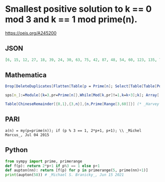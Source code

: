 # Smallest positive solution to k \=\= 0 mod 3 and k \=\= 1 mod prime\(n\)\.
https://oeis.org/A245200
## JSON
```JSON
[6, 15, 12, 27, 18, 39, 24, 30, 63, 75, 42, 87, 48, 54, 60, 123, 135, 72, 147, 159, 84, 90, 195, 102, 207, 108, 219, 114, 255, 132, 138, 279, 150, 303, 315, 327, 168, 174, 180, 363, 192, 387, 198, 399, 423, 447, 228, 459, 234, 240, 483, 252, 258, 264, 270, 543]
```
## Mathematica
```Mathematica
Drop[DeleteDuplicates[Flatten[Table[p = Prime[n]; Select[Table[Table[PowerMod[a, n, 3 p], {n, 1, p - 1}], {a,  Range[3, 3 p - 2, 3]}], Length[Union[#]] == 1 &], {n, 1, 50}]]], 1] (* _Geoffrey Critzer_, Jul 03 2015 *)
```
```Mathematica
sps[n_]:=Module[{k=3,pr=Prime[n]},While[Mod[k,pr]!=1,k=k+3];k]; Array[ sps, 60,3] (* _Harvey P. Dale_, Aug 05 2016 *)
```
```Mathematica
Table[ChineseRemainder[{0,1},{3,n}],{n,Prime[Range[3,60]]}] (* _Harvey P. Dale_, Jul 31 2019 *)
```
## PARI
```PARI
a(n) = my(p=prime(n)); if (p % 3 == 1, 2*p+1, p+1); \\ _Michel Marcus_, Jul 04 2015
```
## Python
```Python
from sympy import prime, primerange
def f(p): return 2*p+1 if p%3 == 1 else p+1
def aupton(nn): return [f(p) for p in primerange(5, prime(nn)+1)]
print(aupton(58)) # _Michael S. Branicky_, Jun 15 2021
```
